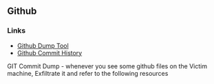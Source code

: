## Github

### Links
- [Github Dump Tool](https://github.com/arthaud/git-dumper)
- [Github Commit History](https://www.howtogeek.com/devops/how-to-view-commit-history-with-git-log/)

GIT Commit Dump - whenever you see some github files on the Victim machine, Exfiltrate it and refer to the following resources
